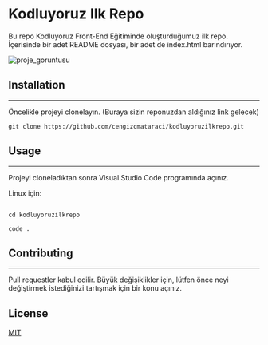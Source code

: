 # Kodluyoruz Ilk Repo

Bu repo Kodluyoruz Front-End Eğitiminde oluşturduğumuz ilk repo. İçerisinde bir adet README dosyası, bir adet de index.html barındırıyor.

  

![proje_goruntusu](https://i.ibb.co/YPf7Y8c/Screen-Shot-2021-09-28-at-14-57-42.png)

  

## Installation

---

Öncelikle projeyi clonelayın. (Buraya sizin reponuzdan aldığınız link gelecek)

  

`git clone https://github.com/cengizcmataraci/kodluyoruzilkrepo.git`

  

## Usage

---

Projeyi cloneladıktan sonra Visual Studio Code programında açınız.

  

Linux için:

```

cd kodluyoruzilkrepo

code .

```

## Contributing

---

Pull requestler kabul edilir. Büyük değişiklikler için, lütfen önce neyi değiştirmek istediğinizi tartışmak için bir konu açınız.

## License

[MIT](https://choosealicense.com/licenses/mit/)